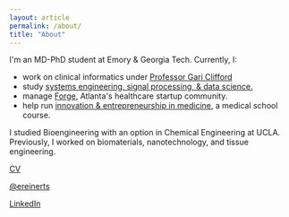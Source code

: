 ```yaml
---
layout: article
permalink: /about/
title: "About"
---
```


I'm an MD-PhD student at Emory & Georgia Tech. Currently, I:

+ work on clinical informatics under [Professor Gari Clifford](http://gdclifford.info/gari)
+ study [systems engineering, signal processing, & data science.](http://www.bme.gatech.edu/research/system.shtml)
+ manage [Forge](http://forgeatl.com), Atlanta's healthcare startup community.
+ help run [innovation & entrepreneurship in medicine](https://docs.google.com/document/d/1ir09RVo8xeuBltDeATvJWjpzTf8EDUDHjj5QUPDtKrE/edit?usp=sharing), a medical school course.

I studied Bioengineering with an option in Chemical Engineering at UCLA.<br>
Previously, I worked on biomaterials, nanotechnology, and tissue engineering.<br>


[CV](https://dl.dropboxusercontent.com/u/1102315/Erik%20Reinertsen%20CV.pdf)

[@ereinerts](http://www.twitter.com/ereinerts)

[LinkedIn](http://www.linkedin.com/in/erikreinertsen/)
